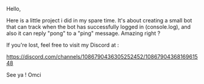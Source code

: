 Hello,

Here is a little project i did in my spare time.
It's about creating a small bot that can track when the bot has successfully logged in (console.log), and also it can reply "pong" to a "ping" message. Amazing right ?

If you're lost, feel free to visit my Discord at : 

https://discord.com/channels/1086790436305252452/1086790436816961548

See ya !
Omci